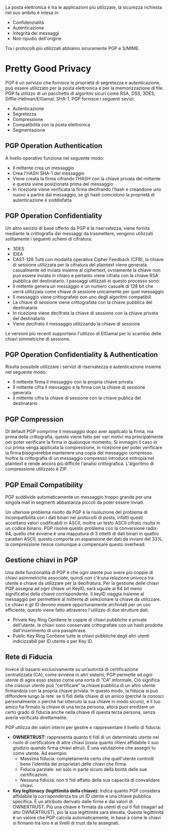 La posta elettronica è tra le applicazioni più utilizzate, la sicurezza richiesta nel suo ambito è intesa in:
- Confidenzialità
- Autenticazione
- Integrità dei messaggi
- Non ripudio dell'origine

Tra i protocolli più utilizzati abbiamo sicuramente PGP e S/MIME.

# Pretty Good Privacy
PGP è un servizio che fornisce le proprietà di segretezza e autenticazione, può essere utilizzato per la posta elettronica e per la memorizzazione di file.
PGP fa utilizzo di un pacchetto di algoritmi sicuri come RSA, DSS, 3DES, Diffie-Hellman/ElGamal, SHA-1.
PGP fornisce i seguenti sevizi:
- Autenticazione
- Segretezza
- Compressione
- Compatibilità con la posta elettronica
- Segmentazione

## PGP Operation Authentication
A livello operativo funziona nel seguente modo:
- Il mittente crea un messaggio
- Crea l'HASH SHA-1 del messaggio
- Viene creata la firma cifrando l'HASH con la chiave privata del mittente e questa viene posizionata prima del messaggio
- In ricezione viene verificata la firma decifrando l'hash e creandone uno nuovo a partire dal messaggio, se gli hash coincidono la proprietà di autenticazione è soddisfatta

## PGP Operation Confidentiality
Un altro sevizio di base offerto da PGP  è la riservatezza, viene fornita mediante la crittografia dei messaggi da trasmettere, vengono utilizzati solitamente i seguenti schemi di cifratura:
- 3DES
- IDEA
- CAST-128
Tutti con modalità operativa Cipher Feedback (CFB), la chiave di sessione utilizzata per la cifratura del plaintext viene generata casualmente ed inviata insieme al ciphertext, ovviamente la chiave non può essere inviata in chiaro e pertanto viene cifrata con la chiave RSA pubblica del destinatario.
I passaggi utilizzati in questo processo sono:
- Il mittente genera un messaggio e un numero casuale di 128 bit che verrà utilizzata come chiave di sessione unicamente per quel messaggio
- Il messaggio viene crittografato con uno degli algoritmi compatibili
- La chiave di sessione viene crittografata con la chiave pubblica del destinatario
- In ricezione viene decifrata la chiave di sessione con la chiave privata del destinatario
- Viene decifrato il messaggio utilizzando la chiave di sessione

Le versioni più recenti supportano l'utilizzo di ElGamal per lo scambio delle chiavi simmetriche di sessione.

## PGP Operation Confidentiality & Authentication
Risulta possibile utilizzare i servizi di riservatezza e autenticazione insieme nel seguente modo:
- Il mittente firma il messaggio con la propria chiave privata
- Il mittente cifra il messaggio e la firma con la chiave di sessione generata 
- Il mittente cifra la chiave di sessione con la chiave publica del destinatario

## PGP Compression
DI default PGP comprime il messaggio dopo aver applicato la firma, ma prima della crittografia, questo viene fatto per vari motivi ma principalmente per poter verificare la firma in qualunque momento; Si immagini il caso in cui prima venga applicata la compressione, in ricezione per poter verificare la firma bisognerebbe mantenere una copia del messaggio compresso.
Inoltre la crittografia di un messaggio compresso introduce entropia nel plaintext e rende ancora più difficile l'analisi crittografica.
L'algoritmo di compressione utilizzato è ZIP.

## PGP Email Compatibility
PGP suddivide automaticamente un messaggio troppo grande per una singola mail in segmenti abbastanza piccoli da poter essere inviati.

Un ulteriore problema risolto da PGP è la risoluzione del problema di incompatibilità con i dati binari nei protocolli di posta, infatti questi accettano valori codificabili in ASCII, inoltre un testo ASCII cifrato risulta in un codice binario. PGP risolve questo problema con la conversione radix-64, quello che avviene è una mappatura di 3 ottetti di dati binari in quattro caratteri ASCII, questo comporta un espansione dei dati da inviare del 33%, la compressione riesce comunque a compensare questo overhead.  

## Gestione chiavi in PGP
Una delle funzionalità di PGP è che ogni utente puo avere più coppie di chiavi asimmetriche associate, quindi non c'è una relazione univoca tra utente e chiave da utilizzare per la decifratura. Per la gestione delle chiavi PGP assegna ad ogni chiave un KeyID, sarà uguale ai 64 bit meno significativi della chiave corrispondente. Il keyID viaggia insieme al messaggio per permettere al mittente di selezionare la chiave da utilizzare.
Le chiavi e gli ID devono essere opportunamente archiviati per un uso efficiente, questo viene fatto attraverso l'utilizzo di due strutture dati:
- Private Key Ring
	Contiene le coppie di chiavi pubbliche e private dell'utente, le chiavi sono conservate crittografate con un hash prodotto dall'inserimento di una passphrase.
- Public Key Ring
	Contiene tutte le chiavi pubbliche degli altri utenti indicizzabili per ID utente o per Key ID.

## Rete di Fiducia
Invece di basarsi esclusivamente su un’autorità di certificazione centralizzata (CA), come avviene in altri sistemi, PGP permette ad ogni utente di agire esso stesso come una sorta di “CA” informale. Ciò significa che ciascun utente può “certificare” la chiave pubblica di un altro utente firmandola con la propria chiave privata. In questo modo, la fiducia si può diffondere lungo la rete: se ti fidi della chiave di un amico (perché la conosci personalmente o perché hai ottenuto la sua chiave in modo sicuro), e il tuo amico ha firmato la chiave di una terza persona, allora puoi ereditare un certo grado di fiducia anche nella chiave di questa terza persona, senza averla verificata direttamente.

PGP utilizza dei valori interni per gestire e rappresentare il livello di fiducia:

- **OWNERTRUST:** rappresenta quanto ti fidi di un determinato utente nel ruolo di certificatore di altre chiavi (ossia quanto ritieni affidabile il suo giudizio quando firma chiavi altrui). 
	È una valutazione che assegni tu come utente. Ad esempio:
    - Massima fiducia: completamente certo che quell'utente controlli bene l’identità dei proprietari delle chiavi che firma.
    - Fiducia parziale: sei solo in parte sicuro della bontà delle sue certificazioni.
    - Nessuna fiducia: non ti fidi affatto della sua capacità di convalidare chiavi.
- **Key legitimacy (legittimità della chiave):**
	Indica quanto PGP considera affidabile la corrispondenza tra un ID utente e una chiave pubblica specifica. È un attributo derivato dalle firme e dai valori di OWNERTRUST. Più una chiave è firmata da utenti di cui ti fidi (magari ad alto OWNERTRUST), più la sua legittimità sarà elevata. Questa legittimità è un valore che PGP calcola automaticamente, in base a come le chiavi si firmano tra loro e ai livelli di trust da te assegnati.



